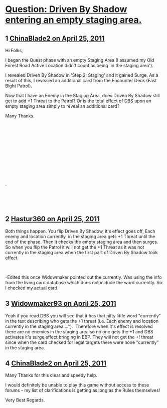 # [Question: Driven By Shadow entering an empty staging area.](https://community.fantasyflightgames.com/topic/45752-question-driven-by-shadow-entering-an-empty-staging-area/)

## 1 [ChinaBlade2 on April 25, 2011](https://community.fantasyflightgames.com/topic/45752-question-driven-by-shadow-entering-an-empty-staging-area/?do=findComment&comment=458716)

Hi Folks,

I began the Quest phase with an empty Staging Area (I assumed my Old Forest Road Active Location didn't count as being 'in the staging area').

I revealed Driven By Shadow in 'Step 2: Staging' and it gained Surge. As a result of this, I revealed an additional card from the Encounter Deck (East Bight Patrol).

Now that I have an Enemy in the Staging Area, does Driven By Shadow still get to add +1 Threat to the Patrol? Or is the total effect of DBS upon an empty staging area simply to reveal an additional card?

Many Thanks.

 

 

  

 

 

 

.

 

 

## 2 [Hastur360 on April 25, 2011](https://community.fantasyflightgames.com/topic/45752-question-driven-by-shadow-entering-an-empty-staging-area/?do=findComment&comment=458723)

Both things happen. You flip Driven By Shadow, it's effect goes off, Each enemy and location currently  in the staging area gets +1 Threat until the end of the phase. Then it checks the empty staging area and then surges.  So when you flip the Patrol it will not get the +1 Threat as it was not currently in the staging area when the first part of Driven By Shadow took effect.

 

-Edited this once Widowmaker pointed out the currently. Was using the info from the living card database which does not include the word currently. So I checked my actual card.

## 3 [Widowmaker93 on April 25, 2011](https://community.fantasyflightgames.com/topic/45752-question-driven-by-shadow-entering-an-empty-staging-area/?do=findComment&comment=458729)

Yeah if you read DBS you will see that it has that nifty little word "currently" in the text describing who gets the +1 threat (i.e. Each enemy and location currently in the staging area....").  Therefore when it's effect is resolved there are no enemies in the staging area so no one gets the +1 and DBS activates it's surge effect bringing in EBP. They will not get the +! threat since when the card checked for legal targets there were none "currently" in the staging area.

## 4 [ChinaBlade2 on April 25, 2011](https://community.fantasyflightgames.com/topic/45752-question-driven-by-shadow-entering-an-empty-staging-area/?do=findComment&comment=458760)

Many Thanks for this clear and speedy help.

I would definitely be unable to play this game without access to these forums - my list of clarifications is getting as long as the Rules themselves!

Very Best Regards.

